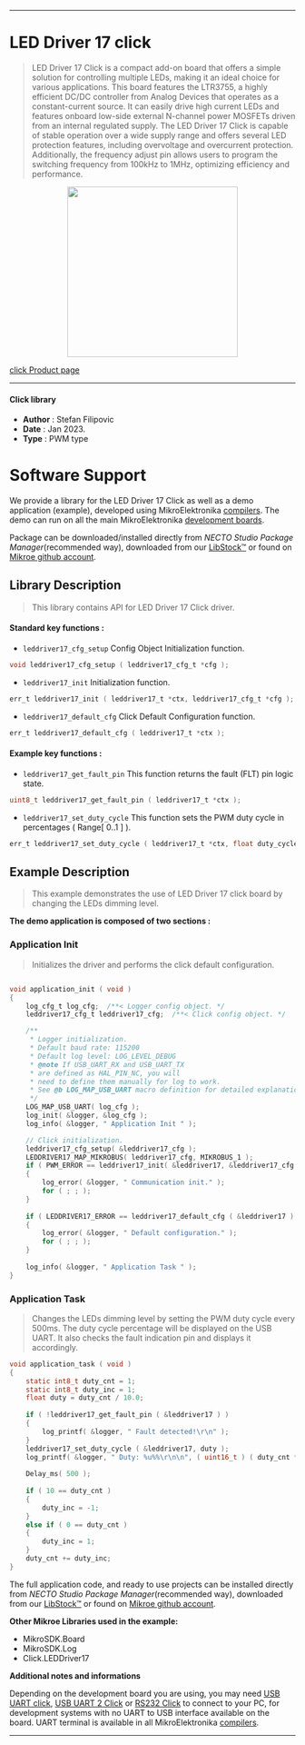 
---
# LED Driver 17 click

> LED Driver 17 Click is a compact add-on board that offers a simple solution for controlling multiple LEDs, making it an ideal choice for various applications. This board features the LTR3755, a highly efficient DC/DC controller from Analog Devices that operates as a constant-current source. It can easily drive high current LEDs and features onboard low-side external N-channel power MOSFETs driven from an internal regulated supply. The LED Driver 17 Click is capable of stable operation over a wide supply range and offers several LED protection features, including overvoltage and overcurrent protection. Additionally, the frequency adjust pin allows users to program the switching frequency from 100kHz to 1MHz, optimizing efficiency and performance.

<p align="center">
  <img src="https://download.mikroe.com/images/click_for_ide/leddriver17_click.png" height=300px>
</p>

[click Product page](https://www.mikroe.com/led-driver-17-click)

---


#### Click library

- **Author**        : Stefan Filipovic
- **Date**          : Jan 2023.
- **Type**          : PWM type


# Software Support

We provide a library for the LED Driver 17 Click
as well as a demo application (example), developed using MikroElektronika
[compilers](https://www.mikroe.com/necto-studio).
The demo can run on all the main MikroElektronika [development boards](https://www.mikroe.com/development-boards).

Package can be downloaded/installed directly from *NECTO Studio Package Manager*(recommended way), downloaded from our [LibStock&trade;](https://libstock.mikroe.com) or found on [Mikroe github account](https://github.com/MikroElektronika/mikrosdk_click_v2/tree/master/clicks).

## Library Description

> This library contains API for LED Driver 17 Click driver.

#### Standard key functions :

- `leddriver17_cfg_setup` Config Object Initialization function.
```c
void leddriver17_cfg_setup ( leddriver17_cfg_t *cfg );
```

- `leddriver17_init` Initialization function.
```c
err_t leddriver17_init ( leddriver17_t *ctx, leddriver17_cfg_t *cfg );
```

- `leddriver17_default_cfg` Click Default Configuration function.
```c
err_t leddriver17_default_cfg ( leddriver17_t *ctx );
```

#### Example key functions :

- `leddriver17_get_fault_pin` This function returns the fault (FLT) pin logic state.
```c
uint8_t leddriver17_get_fault_pin ( leddriver17_t *ctx );
```

- `leddriver17_set_duty_cycle` This function sets the PWM duty cycle in percentages ( Range[ 0..1 ] ).
```c
err_t leddriver17_set_duty_cycle ( leddriver17_t *ctx, float duty_cycle );
```

## Example Description

> This example demonstrates the use of LED Driver 17 click board by changing the LEDs dimming level.

**The demo application is composed of two sections :**

### Application Init

> Initializes the driver and performs the click default configuration.

```c

void application_init ( void )
{
    log_cfg_t log_cfg;  /**< Logger config object. */
    leddriver17_cfg_t leddriver17_cfg;  /**< Click config object. */

    /** 
     * Logger initialization.
     * Default baud rate: 115200
     * Default log level: LOG_LEVEL_DEBUG
     * @note If USB_UART_RX and USB_UART_TX 
     * are defined as HAL_PIN_NC, you will 
     * need to define them manually for log to work. 
     * See @b LOG_MAP_USB_UART macro definition for detailed explanation.
     */
    LOG_MAP_USB_UART( log_cfg );
    log_init( &logger, &log_cfg );
    log_info( &logger, " Application Init " );

    // Click initialization.
    leddriver17_cfg_setup( &leddriver17_cfg );
    LEDDRIVER17_MAP_MIKROBUS( leddriver17_cfg, MIKROBUS_1 );
    if ( PWM_ERROR == leddriver17_init( &leddriver17, &leddriver17_cfg ) )
    {
        log_error( &logger, " Communication init." );
        for ( ; ; );
    }
    
    if ( LEDDRIVER17_ERROR == leddriver17_default_cfg ( &leddriver17 ) )
    {
        log_error( &logger, " Default configuration." );
        for ( ; ; );
    }
    
    log_info( &logger, " Application Task " );
}

```

### Application Task

> Changes the LEDs dimming level by setting the PWM duty cycle every 500ms. The duty cycle percentage will be displayed on the USB UART.
It also checks the fault indication pin and displays it accordingly.

```c
void application_task ( void )
{
    static int8_t duty_cnt = 1;
    static int8_t duty_inc = 1;
    float duty = duty_cnt / 10.0;
    
    if ( !leddriver17_get_fault_pin ( &leddriver17 ) )
    {
        log_printf( &logger, " Fault detected!\r\n" );
    }
    leddriver17_set_duty_cycle ( &leddriver17, duty );
    log_printf( &logger, " Duty: %u%%\r\n\n", ( uint16_t ) ( duty_cnt * 10 ) );
    
    Delay_ms( 500 );
    
    if ( 10 == duty_cnt ) 
    {
        duty_inc = -1;
    }
    else if ( 0 == duty_cnt ) 
    {
        duty_inc = 1;
    }
    duty_cnt += duty_inc;
}
```

The full application code, and ready to use projects can be installed directly from *NECTO Studio Package Manager*(recommended way), downloaded from our [LibStock&trade;](https://libstock.mikroe.com) or found on [Mikroe github account](https://github.com/MikroElektronika/mikrosdk_click_v2/tree/master/clicks).

**Other Mikroe Libraries used in the example:**

- MikroSDK.Board
- MikroSDK.Log
- Click.LEDDriver17

**Additional notes and informations**

Depending on the development board you are using, you may need
[USB UART click](https://www.mikroe.com/usb-uart-click),
[USB UART 2 Click](https://www.mikroe.com/usb-uart-2-click) or
[RS232 Click](https://www.mikroe.com/rs232-click) to connect to your PC, for
development systems with no UART to USB interface available on the board. UART
terminal is available in all MikroElektronika
[compilers](https://shop.mikroe.com/compilers).

---
